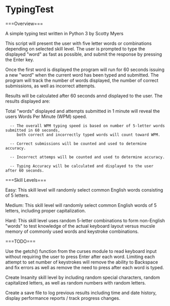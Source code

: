 # TypingTest
===Overview===

A simple typing test written in Python 3 by Scotty Myers

This script will present the user with five letter words or combinations depending on selected skill level. 
The user is prompted to type the displayed "word" as fast as possible, and submit the response by pressing
the Enter key.

Once the first word is displayed the program will run for 60 seconds issuing a new "word" when the current
word has been typed and submitted.  The program will track the number of words displayed, the number of
correct submissions, as well as incorrect attempts. 

Results will be calculated after 60 seconds annd displayed to the user. The results displayed are:

Total "words" displayed and attempts submitted in 1 minute will reveal the users Words Per Minute (WPM)
speed. 

      -- The overall WPM typing speed is based on number of 5-letter words submitted in 60 seconds,
         both correct and incorrectly typed words will count toward WPM. 
         
      -- Correct submissions will be counted and used to determine accuracy.
      
      -- Incorrect attemps will be counted and used to determine accuracy.
      
      -- Typing Accuracy will be calculated and displayed to the user after 60 seconds.
      
===Skill Levels===

Easy:  This skill level will randomly select common English words consisting of 5 letters.

Medium:  This skill level will randomly select common English words of 5 letters, including
         proper capitalization.

Hard:  This skill level uses random 5-letter combinations to form non-English "words" to
       test knowledge of the actual keyboard layout versus mucsle memory of commonly used
       words and keystroke combinations.
       
===TODO===
       
Use the getch() function from the curses module to read keyboard input without requiring
the user to press Enter after each word.  Limiting each attempt to set number of keystrokes will
remove the ability to Backspace and fix errors as well as remove the need to press <Enter>
after each word is typed.

Create Insanity skill level by including random special characters, random capitalized letters, 
as well as random numbers with random letters. 

Create a save file to log previous results including time and date history, display performance
reports / track progress changes.

